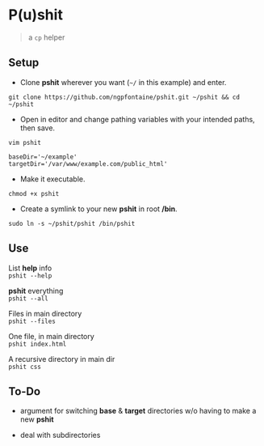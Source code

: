 # P(u)shit

> a `cp` helper   

## Setup   

- Clone **pshit** wherever you want (` ~/ ` in this example) and enter.
```
git clone https://github.com/ngpfontaine/pshit.git ~/pshit && cd ~/pshit
```   

- Open in editor and change pathing variables with your intended paths, then save.
```
vim pshit   
   
baseDir='~/example'
targetDir='/var/www/example.com/public_html'
```   

- Make it executable.
```
chmod +x pshit
```   

- Create a symlink to your new **pshit** in root **/bin**.
```
sudo ln -s ~/pshit/pshit /bin/pshit
```   

## Use   

List **help** info   
`pshit --help`   

**pshit** everything   
`pshit --all`   

Files in main directory   
`pshit --files`   

One file, in main directory   
`pshit index.html`   

A recursive directory in main dir   
`pshit css`   

## To-Do   

- argument for switching **base** & **target** directories w/o having to make a new **pshit**   

- deal with subdirectories   
